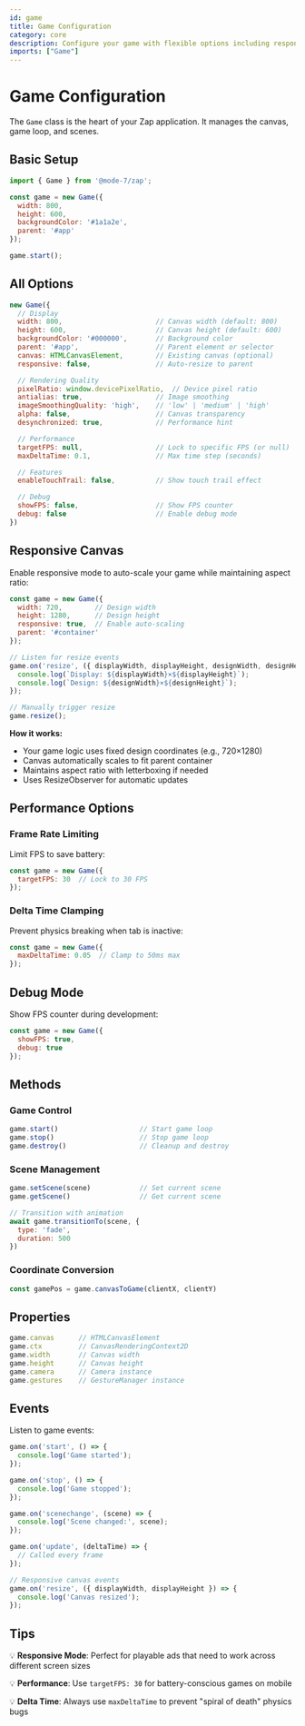 ```yaml
---
id: game
title: Game Configuration
category: core
description: Configure your game with flexible options including responsive canvas
imports: ["Game"]
---
```


# Game Configuration

The `Game` class is the heart of your Zap application. It manages the canvas, game loop, and scenes.

## Basic Setup

```javascript
import { Game } from '@mode-7/zap';

const game = new Game({
  width: 800,
  height: 600,
  backgroundColor: '#1a1a2e',
  parent: '#app'
});

game.start();
```

## All Options

```javascript
new Game({
  // Display
  width: 800,                       // Canvas width (default: 800)
  height: 600,                      // Canvas height (default: 600)
  backgroundColor: '#000000',       // Background color
  parent: '#app',                   // Parent element or selector
  canvas: HTMLCanvasElement,        // Existing canvas (optional)
  responsive: false,                // Auto-resize to parent

  // Rendering Quality
  pixelRatio: window.devicePixelRatio,  // Device pixel ratio
  antialias: true,                  // Image smoothing
  imageSmoothingQuality: 'high',    // 'low' | 'medium' | 'high'
  alpha: false,                     // Canvas transparency
  desynchronized: true,             // Performance hint

  // Performance
  targetFPS: null,                  // Lock to specific FPS (or null)
  maxDeltaTime: 0.1,                // Max time step (seconds)

  // Features
  enableTouchTrail: false,          // Show touch trail effect

  // Debug
  showFPS: false,                   // Show FPS counter
  debug: false                      // Enable debug mode
})
```

## Responsive Canvas

Enable responsive mode to auto-scale your game while maintaining aspect ratio:

```javascript
const game = new Game({
  width: 720,        // Design width
  height: 1280,      // Design height
  responsive: true,  // Enable auto-scaling
  parent: '#container'
});

// Listen for resize events
game.on('resize', ({ displayWidth, displayHeight, designWidth, designHeight }) => {
  console.log(`Display: ${displayWidth}×${displayHeight}`);
  console.log(`Design: ${designWidth}×${designHeight}`);
});

// Manually trigger resize
game.resize();
```

**How it works:**
- Your game logic uses fixed design coordinates (e.g., 720×1280)
- Canvas automatically scales to fit parent container
- Maintains aspect ratio with letterboxing if needed
- Uses ResizeObserver for automatic updates

## Performance Options

### Frame Rate Limiting

Limit FPS to save battery:

```javascript
const game = new Game({
  targetFPS: 30  // Lock to 30 FPS
});
```

### Delta Time Clamping

Prevent physics breaking when tab is inactive:

```javascript
const game = new Game({
  maxDeltaTime: 0.05  // Clamp to 50ms max
});
```

## Debug Mode

Show FPS counter during development:

```javascript
const game = new Game({
  showFPS: true,
  debug: true
});
```

## Methods

### Game Control

```javascript
game.start()                    // Start game loop
game.stop()                     // Stop game loop
game.destroy()                  // Cleanup and destroy
```

### Scene Management

```javascript
game.setScene(scene)            // Set current scene
game.getScene()                 // Get current scene

// Transition with animation
await game.transitionTo(scene, {
  type: 'fade',
  duration: 500
})
```

### Coordinate Conversion

```javascript
const gamePos = game.canvasToGame(clientX, clientY)
```

## Properties

```javascript
game.canvas      // HTMLCanvasElement
game.ctx         // CanvasRenderingContext2D
game.width       // Canvas width
game.height      // Canvas height
game.camera      // Camera instance
game.gestures    // GestureManager instance
```

## Events

Listen to game events:

```javascript
game.on('start', () => {
  console.log('Game started');
});

game.on('stop', () => {
  console.log('Game stopped');
});

game.on('scenechange', (scene) => {
  console.log('Scene changed:', scene);
});

game.on('update', (deltaTime) => {
  // Called every frame
});

// Responsive canvas events
game.on('resize', ({ displayWidth, displayHeight }) => {
  console.log('Canvas resized');
});
```

## Tips

💡 **Responsive Mode**: Perfect for playable ads that need to work across different screen sizes

💡 **Performance**: Use `targetFPS: 30` for battery-conscious games on mobile

💡 **Delta Time**: Always use `maxDeltaTime` to prevent "spiral of death" physics bugs
